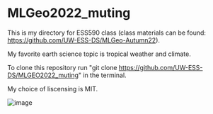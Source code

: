 # MLGeo2022_muting
This is my directory for ESS590 class (class materials can be found: https://github.com/UW-ESS-DS/MLGeo-Autumn22).

My favorite earth science topic is tropical weather and climate.

To clone this repository run "git clone https://github.com/UW-ESS-DS/MLGEO2022_muting" in the terminal.

My choice of liscensing is MIT.

![image](https://user-images.githubusercontent.com/108081518/195491136-844b4127-62c8-4e27-b974-8e5d3342b6c4.png)
